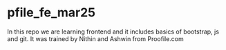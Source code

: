 # pfile_fe_mar25
In this repo we are learning frontend and it includes basics of bootstrap, js and git. It was trained by Nithin and Ashwin from Proofile.com
